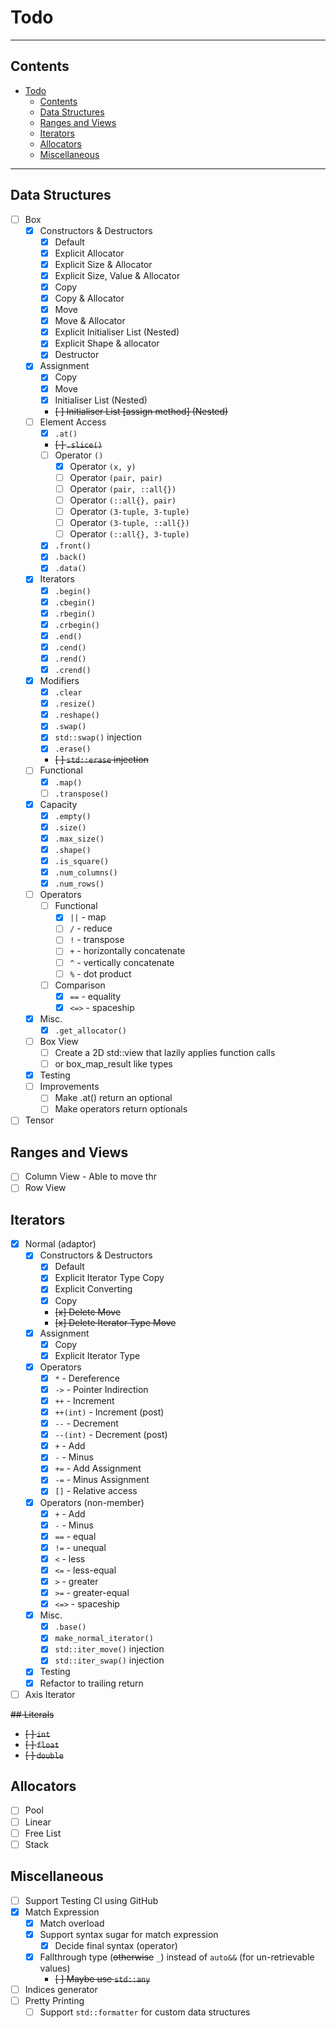 # Todo

---

## Contents

- [Todo](#todo)
  - [Contents](#contents)
  - [Data Structures](#data-structures)
  - [Ranges and Views](#ranges-and-views)
  - [Iterators](#iterators)
  - [Allocators](#allocators)
  - [Miscellaneous](#miscellaneous)

---

## Data Structures

- [ ] Box
  - [x] Constructors & Destructors
    - [x] Default
    - [x] Explicit Allocator
    - [x] Explicit Size & Allocator
    - [x] Explicit Size, Value & Allocator
    - [x] Copy
    - [x] Copy & Allocator
    - [x] Move
    - [x] Move & Allocator
    - [x] Explicit Initialiser List (Nested)
    - [x] Explicit Shape & allocator
    - [x] Destructor
  - [x] Assignment
    - [x] Copy
    - [x] Move
    - [x] Initialiser List (Nested)
    - ~~[ ] Initialiser List [assign method] (Nested)~~
  - [ ] Element Access
    - [x] `.at()`
    - ~~[ ] `.slice()`~~
    - [ ] Operator `()`
      - [x] Operator `(x, y)`
      - [ ] Operator `(pair, pair)`
      - [ ] Operator `(pair, ::all{})`
      - [ ] Operator `(::all{}, pair)`
      - [ ] Operator `(3-tuple, 3-tuple)`
      - [ ] Operator `(3-tuple, ::all{})`
      - [ ] Operator `(::all{}, 3-tuple)`
    - [x] `.front()`
    - [x] `.back()`
    - [x] `.data()`
  - [x] Iterators
    - [x] `.begin()`
    - [x] `.cbegin()`
    - [x] `.rbegin()`
    - [x] `.crbegin()`
    - [x] `.end()`
    - [x] `.cend()`
    - [x] `.rend()`
    - [x] `.crend()`
  - [x] Modifiers
    - [x] `.clear`
    - [x] `.resize()`
    - [x] `.reshape()`
    - [x] `.swap()`
    - [x] `std::swap()` injection
    - [x] `.erase()`
    - ~~[ ] `std::erase` injection~~
  - [ ] Functional
    - [x] `.map()`
    - [ ] `.transpose()`
  - [x] Capacity
    - [x] `.empty()`
    - [x] `.size()`
    - [x] `.max_size()`
    - [x] `.shape()`
    - [x] `.is_square()`
    - [x] `.num_columns()`
    - [x] `.num_rows()`
  - [ ] Operators
    - [ ] Functional
      - [x] `||` - map
      - [ ] `/` - reduce
      - [ ] `!` - transpose
      - [ ] `+` - horizontally concatenate
      - [ ] `^` - vertically concatenate
      - [ ] `%` - dot product
    - [ ] Comparison
      - [x] `==` - equality
      - [x] `<=>` - spaceship
  - [x] Misc.
    - [x] `.get_allocator()`
  - [ ] Box View
    - [ ] Create a 2D std::view that lazily applies function calls
    - [ ] or box_map_result like types
  - [x] Testing
  - [ ] Improvements
    - [ ] Make .at() return an optional
    - [ ] Make operators return optionals
- [ ] Tensor

## Ranges and Views

- [ ] Column View - Able to move thr
- [ ] Row View

## Iterators

- [x] Normal (adaptor)
  - [x] Constructors & Destructors
    - [x] Default
    - [x] Explicit Iterator Type Copy
    - [x] Explicit Converting
    - [x] Copy
    - ~~[x] Delete Move~~
    - ~~[x] Delete Iterator Type Move~~
  - [x] Assignment
    - [x] Copy
    - [x] Explicit Iterator Type
  - [x] Operators
    - [x] `*` - Dereference
    - [x] `->` - Pointer Indirection
    - [x] `++` - Increment
    - [x] `++(int)` - Increment (post)
    - [x] `--` - Decrement
    - [x] `--(int)` - Decrement (post)
    - [x] `+` - Add
    - [x] `-` - Minus
    - [x] `+=` - Add Assignment
    - [x] `-=` - Minus Assignment
    - [x] `[]` - Relative access
  - [x] Operators (non-member)
    - [x] `+` - Add
    - [x] `-` - Minus
    - [x] `==` - equal
    - [x] `!=` - unequal
    - [x] `<` - less
    - [x] `<=` - less-equal
    - [x] `>` - greater
    - [x] `>=` - greater-equal
    - [x] `<=>` - spaceship
  - [x] Misc.
    - [x] `.base()`
    - [x] `make_normal_iterator()`
    - [x] `std::iter_move()` injection
    - [x] `std::iter_swap()` injection
  - [x] Testing
  - [x] Refactor to trailing return
- [ ] Axis Iterator

~~## Literals~~

- ~~[ ] `int`~~
- ~~[ ] `float`~~
- ~~[ ] `double`~~

## Allocators

- [ ] Pool
- [ ] Linear
- [ ] Free List
- [ ] Stack

## Miscellaneous

- [ ] Support Testing CI using GitHub
- [x] Match Expression
  - [x] Match overload
  - [x] Support syntax sugar for match expression
    - [x] Decide final syntax (operator)
  - [x] Fallthrough type (~~otherwise~~ `_`) instead of `auto&&` (for un-retrievable values)
    - ~~[ ] Maybe use `std::any`~~
- [ ] Indices generator
- [ ] Pretty Printing
  - [ ] Support `std::formatter` for custom data structures
